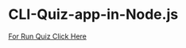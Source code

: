 # CLI-Quiz-app-in-Node.js
[For Run Quiz Click Here](https://replit.com/@MaulikRathod/Earth-Day-Quiz-Game#index.js)
